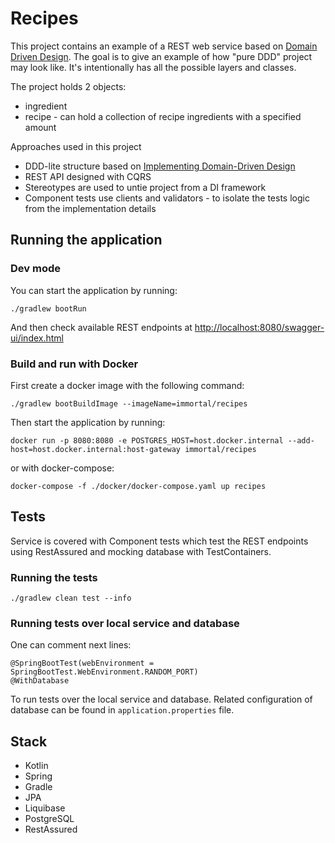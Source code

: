 # Recipes
This project contains an example of a REST web service based on [Domain Driven Design](https://learn.microsoft.com/en-us/dotnet/architecture/microservices/microservice-ddd-cqrs-patterns/ddd-oriented-microservice). 
The goal is to give an example of how "pure DDD" project may look like. It's intentionally has all the 
possible layers and classes.

The project holds 2 objects:
* ingredient
* recipe - can hold a collection of recipe ingredients with a specified amount

Approaches used in this project
* DDD-lite structure based on [Implementing Domain-Driven Design](https://www.oreilly.com/library/view/implementing-domain-driven-design/9780133039900/)
* REST API designed with CQRS
* Stereotypes are used to untie project from a DI framework
* Component tests use clients and validators - to isolate the tests logic from the implementation details

## Running the application
### Dev mode
You can start the application by running:
```
./gradlew bootRun
```
And then check available REST endpoints at [http://localhost:8080/swagger-ui/index.html](http://localhost:8080/swagger-ui/index.html)

### Build and run with Docker
First create a docker image with the following command:
```
./gradlew bootBuildImage --imageName=immortal/recipes
``` 
Then start the application by running:
```
docker run -p 8080:8080 -e POSTGRES_HOST=host.docker.internal --add-host=host.docker.internal:host-gateway immortal/recipes
```
or with docker-compose:
```
docker-compose -f ./docker/docker-compose.yaml up recipes
```

## Tests
Service is covered with Component tests which test the REST endpoints using RestAssured and mocking database with TestContainers. 
### Running the tests
```
./gradlew clean test --info
```
### Running tests over local service and database
One can comment next lines:
```
@SpringBootTest(webEnvironment = SpringBootTest.WebEnvironment.RANDOM_PORT)
@WithDatabase
```
To run tests over the local service and database.
Related configuration of database can be found in `application.properties` file.

## Stack
* Kotlin
* Spring
* Gradle
* JPA
* Liquibase
* PostgreSQL
* RestAssured
